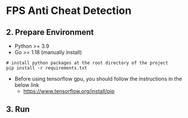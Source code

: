# FPS Anti Cheat Detection

## 2. Prepare Environment
- Python >= 3.9
- Go >= 1.18 (manually install)

```shell
# install python packages at the root directory of the project
pip install -r requirements.txt
```

- Before using tensorflow gpu, you should follow the instructions in the below link
  - https://www.tensorflow.org/install/pip

## 3. Run







